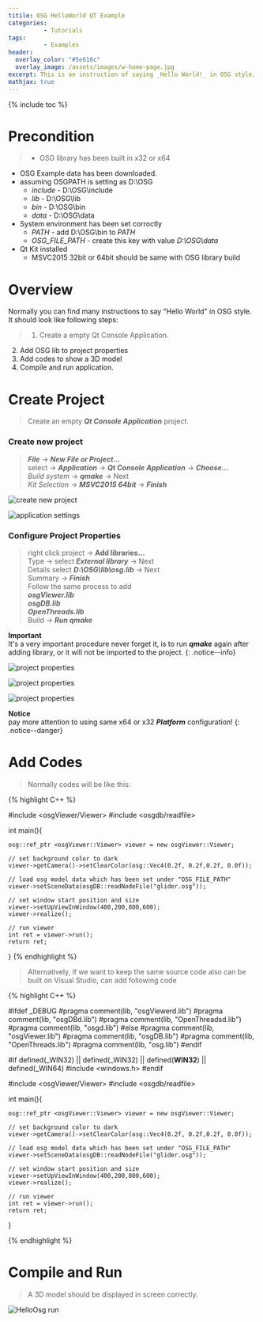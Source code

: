```yaml
---
titile: OSG HelloWorld QT Example
categories: 
          - Tutorials
tags:          
          - Examples
header:
  overlay_color: "#5e616c"
  overlay_image: /assets/images/w-home-page.jpg
excerpt: This is an instruction of saying _Hello World!_ in OSG style. This project will build by using QtCreator.
mathjax: true
---
```


{% include toc %}

# Precondition

> * OSG library has been built in x32 or x64
* OSG Example data has been downloaded. 
* assuming OSGPATH is setting as D:\OSG
    * _include_ - D:\OSG\include
    * _lib_     - D:\OSG\lib
    * _bin_     - D:\OSG\bin
    * _data_    - D:\OSG\data
* System environment has been set corroctly
    * _PATH_          - add D:\OSG\bin to _PATH_
    * _OSG_FILE_PATH_ - create this key with value _D:\OSG\data_  
* Qt Kit installed
    * MSVC2015 32bit or 64bit should be same with OSG library build      


# Overview
Normally you can find many instructions to say "Hello World" in OSG style.  
It should look like following steps:
> 1. Create a empty Qt Console Application.
2. Add OSG lib to project properties
3. Add codes to show a 3D model
4. Compile and run application. 

# Create Project
> Create an empty **_Qt Console Application_** project.

### Create new project

> **_File_** -> **_New File or Project..._**    
> select -> **_Application_** -> **_Qt Console Application_** -> **_Choose..._**  
> _Build system_ -> **_qmake_** -> Next  
> _Kit Selection_ -> **_MSVC2015 64bit_** -> **_Finish_**

![create new project][create new project]

![application settings][application settings]

### Configure Project Properties

> right click project -> **Add libraries...**    
> Type -> select **_External library_**  -> Next  
> Details select **_D:\OSG\lib\osg.lib_** -> Next   
> Summary -> **_Finish_**  
> Follow the same process to add  
**_osgViewer.lib  
osgDB.lib  
OpenThreads.lib_**    
> Build -> **_Run qmake_**

**Important**  
It's a very important procedure never forget it, is to run **_qmake_** again after adding library, or it will not be imported to the project.
{: .notice--info}

![project properties][project properties1]

![project properties][project properties2]  

![project properties][project properties3]    

**Notice**  
pay more attention to using same x64 or x32 **_Platform_** configuration!
{: .notice--danger}

# Add Codes


> Normally codes will be like this:

{% highlight C++ %}

#include <osgViewer/Viewer>
#include <osgdb/readfile>


int main(){

    osg::ref_ptr <osgViewer::Viewer> viewer = new osgViewer::Viewer;

    // set background color to dark
    viewer->getCamera()->setClearColor(osg::Vec4(0.2f, 0.2f,0.2f, 0.0f));

    // load osg model data which has been set under "OSG_FILE_PATH"
    viewer->setSceneData(osgDB::readNodeFile("glider.osg"));

    // set window start position and size
    viewer->setUpViewInWindow(400,200,800,600);
    viewer->realize();

    // run viewer
    int ret = viewer->run();
    return ret;
}
{% endhighlight %}


> Alternatively, if we want to keep the same source code also can be built on Visual Studio, can add following code

{% highlight C++ %}

#ifdef _DEBUG
#pragma comment(lib, "osgViewerd.lib")
#pragma comment(lib, "osgDBd.lib")
#pragma comment(lib, "OpenThreadsd.lib")
#pragma comment(lib, "osgd.lib")
#else
#pragma comment(lib, "osgViewer.lib")
#pragma comment(lib, "osgDB.lib")
#pragma comment(lib, "OpenThreads.lib")
#pragma comment(lib, "osg.lib")
#endif

#if defined(_WIN32) || defined(_WIN32) || defined(__WIN32__) || defined(_WIN64)
#include <windows.h>
#endif

#include <osgViewer/Viewer>
#include <osgdb/readfile>


int main(){

    osg::ref_ptr <osgViewer::Viewer> viewer = new osgViewer::Viewer;

    // set background color to dark
    viewer->getCamera()->setClearColor(osg::Vec4(0.2f, 0.2f,0.2f, 0.0f));

    // load osg model data which has been set under "OSG_FILE_PATH"
    viewer->setSceneData(osgDB::readNodeFile("glider.osg"));

    // set window start position and size
    viewer->setUpViewInWindow(400,200,800,600);
    viewer->realize();

    // run viewer
    int ret = viewer->run();
    return ret;
}

{% endhighlight %}


# Compile and Run

> A 3D model should be displayed in screen correctly.

![HelloOsg run][HelloOsg run]


[create new project]: {{site.url}}{{site.baseurl}}/assets/images/posts/HelloOsg/HelloOsgQt01.png
[application settings]: {{site.url}}{{site.baseurl}}/assets/images/posts/HelloOsg/HelloOsgQt02.png
[project properties1]: {{site.url}}{{site.baseurl}}/assets/images/posts/HelloOsg/HelloOsgQt03.png
[project properties2]: {{site.url}}{{site.baseurl}}/assets/images/posts/HelloOsg/HelloOsgQt04.png
[project properties3]: {{site.url}}{{site.baseurl}}/assets/images/posts/HelloOsg/HelloOsgQt05.png
[HelloOsg run]: {{site.url}}{{site.baseurl}}/assets/images/posts/HelloOsg/HelloOsgQt06.png
